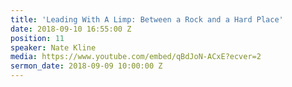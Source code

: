 ```yaml
---
title: 'Leading With A Limp: Between a Rock and a Hard Place'
date: 2018-09-10 16:55:00 Z
position: 11
speaker: Nate Kline
media: https://www.youtube.com/embed/qBdJoN-ACxE?ecver=2
sermon_date: 2018-09-09 10:00:00 Z
---
```


